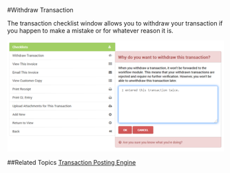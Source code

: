 #Withdraw Transaction

The transaction checklist window allows you to withdraw your transaction if you happen to make a mistake or for whatever reason it is.

![Withdraw Transaction](images/withdraw-transaction.png)


##Related Topics
[Transaction Posting Engine](transaction-posting-engine.md)